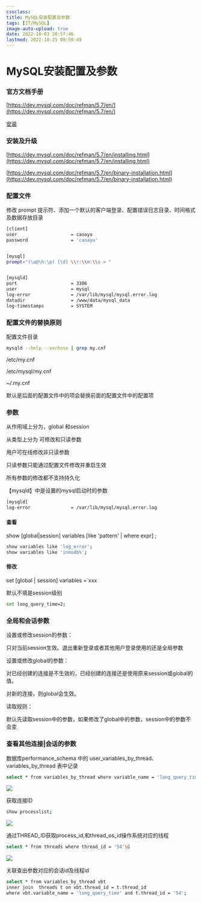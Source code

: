 ```yaml
---
cssclass:
title: MySQL安装配置及参数
tags: [IT/MySQL]
image-auto-upload: true
date: 2022-10-03 20:57:46
lastmod: 2022-10-25 08:50:49
---
```

# MySQL安装配置及参数
### 官方文档手册

[https://dev.mysql.com/doc/refman/5.7/en/](https://dev.mysql.com/doc/refman/5.7/en/)

[安装](https://www.wolai.com/8DorM3XKe5FGvhPEtjE7KL)

### 安装及升级

[https://dev.mysql.com/doc/refman/5.7/en/installing.html](https://dev.mysql.com/doc/refman/5.7/en/installing.html)

[https://dev.mysql.com/doc/refman/5.7/en/binary-installation.html](https://dev.mysql.com/doc/refman/5.7/en/binary-installation.html)

### 配置文件

修改 prompt 提示符、添加一个默认的客户端登录、配置错误日志目录、时间格式及数据存放目录

```Bash
[client]
user                    = caoayu
password                = 'caoayu'


[mysql]
prompt="(\u@\h:\p) [\d] \\r:\\m:\\s > "


[mysqld]
port                    = 3306
user                    = mysql
log-error               = /var/lib/mysql/mysql.error.log
datadir                 = /www/data/mysql_data
log-timestamps          = SYSTEM

```

### 配置文件的替换原则

配置文件目录

```Bash
mysqld --help --verbose | grep my.cnf


```

/etc/my.cnf

/etc/mysql/my.cnf

~/.my.cnf

默认是后面的配置文件中的项会替换前面的配置文件中的配置项

### 参数

从作用域上分为，global 和session

从类型上分为 可修改和只读参数

用户可在线修改非只读参数

只读参数只能通过配置文件修改并重启生效

所有参数的修改都不支持持久化

【mysqld】中是设置的mysql启动时的参数

```Bash
[mysqld]
log-error               = /var/lib/mysql/mysql.error.log
```

#### 查看

show [global|session] variables [like 'pattern' | where expr] ;

```Bash
show variables like 'log_error';
show variables like 'innodb%';
```

#### 修改

set [global | session] variables = xxx

默认不填是session级别

```Bash
set long_query_time=2;
```

### 全局和会话参数

设置或修改session的参数：

只对当前session生效。退出重新登录或者其他用户登录使用的还是全局参数

设置或修改global的参数：

对已经创建的连接是不生效的，已经创建的连接还是使用原来session或global的值。

对新的连接，则global会生效。

读取规则：

默认先读取session中的参数，如果修改了global中的参数，session中的参数不会变

### 查看其他连接|会话的参数

数据库performance_schema 中的 user_variables_by_thread、variables_by_thread 表中记录

```Bash
select * from variables_by_thread where variable_name = 'long_query_time';
```

![](https://secure2.wostatic.cn/static/w9qkTxC9R5CJTDfbntN1Kc/image.png)

获取连接ID

```Bash
show processlist;
```

![](https://secure2.wostatic.cn/static/MSkBa46As69BAXppK7Zr6/image.png)

通过THREAD_ID获取process_id,和thread_os_id操作系统对应的线程

```Bash
select * from threads where thread_id = '54'\G
```

![](https://secure2.wostatic.cn/static/5SPH9Bz5vQ8BVshuWepJrS/image.png)

关联查出参数对应的会话id及线程id

```Bash
select * from variables_by_thread vbt
inner join  threads t on vbt.thread_id = t.thread_id
where vbt.variable_name = 'long_query_time' and t.thread_id = '54';

```

